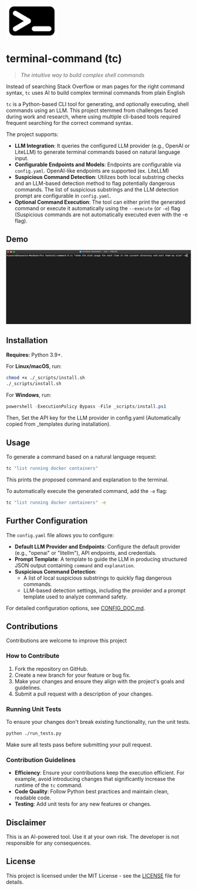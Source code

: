 <img src="./_assets/icon.png" alt="tc logo" width="140"> 

# terminal-command (tc)

> _The intuitive way to build complex shell commands_

Instead of searching Stack Overflow or man pages for the right command syntax, `tc` uses AI to build complex terminal commands from plain English

`tc` is a Python-based CLI tool for generating, and optionally executing, shell commands using an LLM. This project stemmed from challenges faced during work and research, where using multiple cli-based tools required frequent searching for the correct command syntax.

The project supports:

- **LLM Integration**: It queries the configured LLM provider (e.g., OpenAI or LiteLLM) to generate terminal commands based on natural language input.
- **Configurable Endpoints and Models**: Endpoints are configurable via `config.yaml`. OpenAI-like endpoints are supported (ex. LiteLLM)
- **Suspicious Command Detection**: Utilizes both local substring checks and an LLM-based detection method to flag potentially dangerous commands. The list of suspicious substrings and the LLM detection prompt are configurable in `config.yaml`.
- **Optional Command Execution**: The tool can either print the generated command or execute it automatically using the `--execute` (or `-e`) flag (Suspicious commands are not automatically executed even with the -e flag).

## Demo

<img src="./_assets/example.gif" alt="tc command demonstration" width="1080"> 

## Installation

**Requires:** Python 3.9+.

For **Linux/macOS**, run:
```bash
chmod +x ./_scripts/install.sh
./_scripts/install.sh
```

For **Windows**, run:
```powershell
powershell -ExecutionPolicy Bypass -File _scripts/install.ps1
```

Then, Set the API key for the LLM provider in config.yaml (Automatically copied from _templates during installation). 

## Usage

To generate a command based on a natural language request:
```bash
tc "list running docker containers"
```
This prints the proposed command and explanation to the terminal.

To automatically execute the generated command, add the `-e` flag:
```bash
tc "list running docker containers" -e
```

## Further Configuration

The `config.yaml` file allows you to configure:
- **Default LLM Provider and Endpoints**: Configure the default provider (e.g., "openai" or "litellm"), API endpoints, and credentials.
- **Prompt Template**: A template to guide the LLM in producing structured JSON output containing `command` and `explanation`.
- **Suspicious Command Detection**: 
  - A list of local suspicious substrings to quickly flag dangerous commands.
  - LLM-based detection settings, including the provider and a prompt template used to analyze command safety.

For detailed configuration options, see [CONFIG_DOC.md](_docs/CONFIG_DOC.md).

## Contributions

Contributions are welcome to improve this project

### How to Contribute
1. Fork the repository on GitHub.
2. Create a new branch for your feature or bug fix.
3. Make your changes and ensure they align with the project's goals and guidelines.
4. Submit a pull request with a description of your changes.

### Running Unit Tests
To ensure your changes don't break existing functionality, run the unit tests.

```bash
python ./run_tests.py
```

Make sure all tests pass before submitting your pull request.

### Contribution Guidelines
- **Efficiency**: Ensure your contributions keep the execution efficient. For example, avoid introducing changes that significantly increase the runtime of the `tc` command.
- **Code Quality**: Follow Python best practices and maintain clean, readable code.
- **Testing**: Add unit tests for any new features or changes.

## Disclaimer

This is an AI-powered tool. Use it at your own risk. The developer is not responsible for any consequences.

## License

This project is licensed under the MIT License - see the [LICENSE](LICENSE) file for details.
